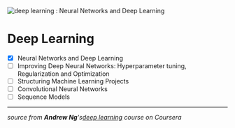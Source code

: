 ![deep learning : Neural Networks and Deep Learning](http://imgur.com/a/2rgYw)

# Deep Learning
+ [x] Neural Networks and Deep Learning
+ [ ] Improving Deep Neural Networks: Hyperparameter tuning, Regularization and Optimization
+ [ ] Structuring Machine Learning Projects
+ [ ] Convolutional Neural Networks
+ [ ] Sequence Models

---
*source from **Andrew Ng**'s[deep learning](https://www.coursera.org/specializations/deep-learning) course on Coursera*
